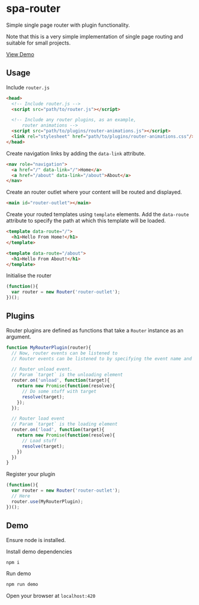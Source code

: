 # spa-router

Simple single page router with plugin functionality.

Note that this is a very simple implementation of single page routing and suitable for small projects.

[View Demo](https://spa-router.herokuapp.com)

## Usage

Include `router.js`

```html
<head>
  <!-- Include router.js -->
  <script src="path/to/router.js"></script>

  <!-- Include any router plugins, as an example,
      router animations -->
  <script src="path/to/plugins/router-animations.js"></script>
  <link rel="stylesheet" href="path/to/plugins/router-animations.css"/>
</head>
```

Create navigation links by adding the `data-link` attribute.

```html
<nav role="navigation">
  <a href="/" data-link="/">Home</a>
  <a href="/about" data-link="/about">About</a>
</nav>
```

Create an router outlet where your content will be routed and displayed.

```html
<main id="router-outlet"></main>
```

Create your routed templates using `template` elements.
Add the `data-route` attribute to specify the path at which this template will be loaded.

```html
<template data-route="/">
  <h1>Hello From Home!</h1>
</template>

<template data-route="/about">
  <h1>Hello From About!</h1>
</template>
```

Initialise the router

```javascript
(function(){
  var router = new Router('router-outlet');
})();
```

## Plugins

Router plugins are defined as functions that take a `Router` ìnstance as an argument.

```js
function MyRouterPlugin(router){
  // Now, router events can be listened to
  // Router events can be listened to by specifying the event name and passing a function that takes a HTMLElement as an argument

  // Router unload event.
  // Param `target` is the unloading element
  router.on('unload', function(target){
    return new Promise(function(resolve){
      // Do some stuff with target
      resolve(target);
    });
  });

  // Router load event
  // Param `target` is the loading element
  router.on('load', function(target){
    return new Promise(function(resolve){
      // Load stuff
      resolve(target);
    })
  })
}
```

Register your plugin

```javascript
(function(){
  var router = new Router('router-outlet');
  // Here
  router.use(MyRouterPlugin);
})();
```


## Demo

Ensure node is installed.

Install demo dependencies

```bash
npm i
```

Run demo

```bash
npm run demo
```

Open your browser at `localhost:420`

